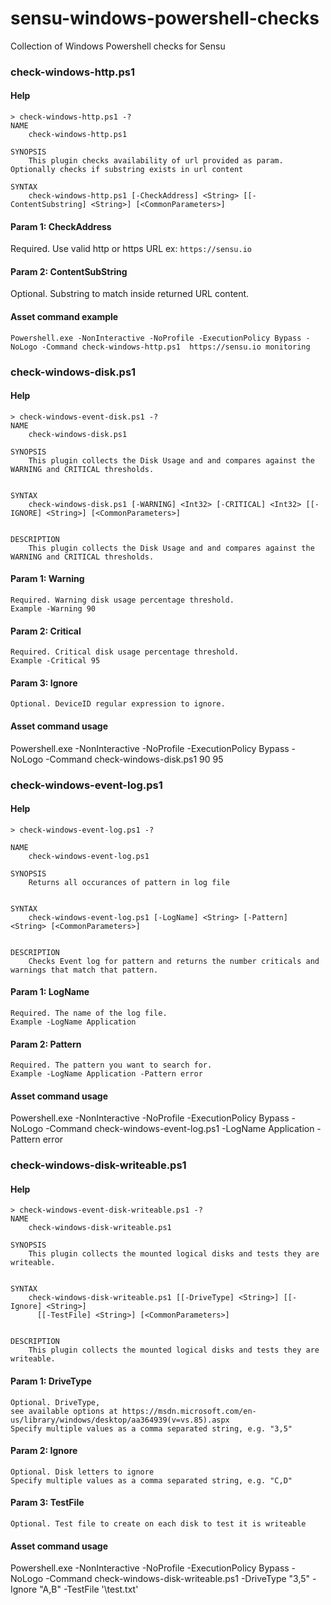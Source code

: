 # sensu-windows-powershell-checks
Collection of Windows Powershell checks for Sensu

### check-windows-http.ps1

#### Help
```
> check-windows-http.ps1 -?
NAME
    check-windows-http.ps1
    
SYNOPSIS
    This plugin checks availability of url provided as param. Optionally checks if substring exists in url content
    
SYNTAX
    check-windows-http.ps1 [-CheckAddress] <String> [[-ContentSubstring] <String>] [<CommonParameters>]
```

#### Param 1: CheckAddress
Required. Use valid http or https URL ex:  `https://sensu.io`

#### Param 2: ContentSubString
Optional. Substring to match inside returned URL content.

#### Asset command example
```
Powershell.exe -NonInteractive -NoProfile -ExecutionPolicy Bypass -NoLogo -Command check-windows-http.ps1  https://sensu.io monitoring
```

### check-windows-disk.ps1

#### Help
```
> check-windows-event-disk.ps1 -?
NAME
    check-windows-disk.ps1
    
SYNOPSIS
    This plugin collects the Disk Usage and and compares against the WARNING and CRITICAL thresholds.
    
    
SYNTAX
    check-windows-disk.ps1 [-WARNING] <Int32> [-CRITICAL] <Int32> [[-IGNORE] <String>] [<CommonParameters>]
    
    
DESCRIPTION
    This plugin collects the Disk Usage and and compares against the WARNING and CRITICAL thresholds.

```

#### Param 1: Warning
    Required. Warning disk usage percentage threshold.
    Example -Warning 90

#### Param 2: Critical
    Required. Critical disk usage percentage threshold.
    Example -Critical 95

#### Param 3: Ignore
    Optional. DeviceID regular expression to ignore.

#### Asset command usage
Powershell.exe -NonInteractive -NoProfile -ExecutionPolicy Bypass -NoLogo -Command check-windows-disk.ps1 90 95


### check-windows-event-log.ps1

#### Help
```
> check-windows-event-log.ps1 -?

NAME
    check-windows-event-log.ps1
    
SYNOPSIS
    Returns all occurances of pattern in log file
    
    
SYNTAX
    check-windows-event-log.ps1 [-LogName] <String> [-Pattern] <String> [<CommonParameters>]
    
    
DESCRIPTION
    Checks Event log for pattern and returns the number criticals and warnings that match that pattern.
```

#### Param 1: LogName
    Required. The name of the log file.
    Example -LogName Application

#### Param 2: Pattern
    Required. The pattern you want to search for.
    Example -LogName Application -Pattern error

#### Asset command usage
Powershell.exe -NonInteractive -NoProfile -ExecutionPolicy Bypass -NoLogo -Command check-windows-event-log.ps1 -LogName Application -Pattern error


### check-windows-disk-writeable.ps1

#### Help
```
> check-windows-event-disk-writeable.ps1 -?
NAME
    check-windows-disk-writeable.ps1
    
SYNOPSIS
    This plugin collects the mounted logical disks and tests they are writeable.
    
    
SYNTAX
    check-windows-disk-writeable.ps1 [[-DriveType] <String>] [[-Ignore] <String>] 
      [[-TestFile] <String>] [<CommonParameters>]
    
    
DESCRIPTION
    This plugin collects the mounted logical disks and tests they are writeable.

```

#### Param 1: DriveType
    Optional. DriveType,
    see available options at https://msdn.microsoft.com/en-us/library/windows/desktop/aa364939(v=vs.85).aspx
    Specify multiple values as a comma separated string, e.g. "3,5"
#### Param 2: Ignore
    Optional. Disk letters to ignore
    Specify multiple values as a comma separated string, e.g. "C,D"
#### Param 3: TestFile
    Optional. Test file to create on each disk to test it is writeable

#### Asset command usage
Powershell.exe -NonInteractive -NoProfile -ExecutionPolicy Bypass -NoLogo -Command check-windows-disk-writeable.ps1 -DriveType "3,5" -Ignore "A,B" -TestFile '\test.txt'




